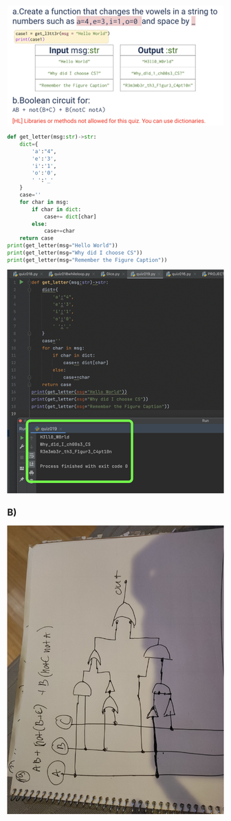 ![](https://github.com/AleksandarDzudzevic/Unit_2/blob/main/quiz019text.png)
```.py
def get_letter(msg:str)->str:
    dict={
        'a':"4",
        'e':'3',
        'i':'1',
        'o':'0',
        ' ':'_'
    }
    case=''
    for char in msg:
        if char in dict:
            case+= dict[char]
        else:
            case+=char
    return case
print(get_letter(msg="Hello World"))
print(get_letter(msg="Why did I choose CS"))
print(get_letter(msg="Remember the Figure Caption"))
```
![](https://github.com/AleksandarDzudzevic/Unit_2/blob/main/quiz019test.png)
## B)
![](https://github.com/AleksandarDzudzevic/Unit_2/blob/main/quiz019graphbinary.jpg)
